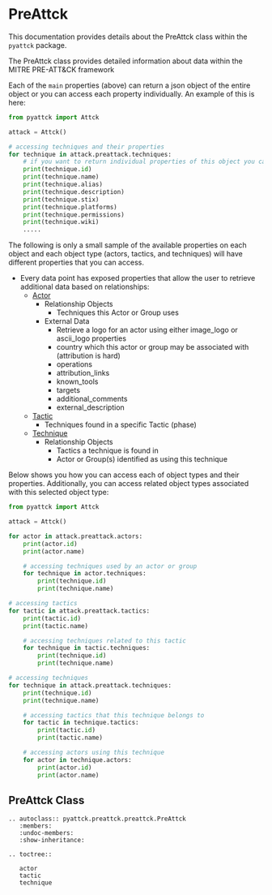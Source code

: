 # PreAttck

This documentation provides details about the PreAttck class within the `pyattck` package.

The PreAttck class provides detailed information about data within the MITRE PRE-ATT&CK framework

Each of the `main` properties (above) can return a json object of the entire object or you can access each property individually.  An example of this is here:

```python
from pyattck import Attck

attack = Attck()

# accessing techniques and their properties
for technique in attack.preattack.techniques:
	# if you want to return individual properties of this object you call them directly
	print(technique.id)
	print(technique.name)
	print(technique.alias)
	print(technique.description)
	print(technique.stix)
	print(technique.platforms)
	print(technique.permissions)
	print(technique.wiki)
	.....
```

The following is only a small sample of the available properties on each object and each object type (actors, tactics, and techniques) will have different properties that you can access.


* Every data point has exposed properties that allow the user to retrieve additional data based on relationships:
    * [Actor](actor.md)
        * Relationship Objects
            * Techniques this Actor or Group uses
        * External Data
            * Retrieve a logo for an actor using either image_logo or ascii_logo properties
            * country which this actor or group may be associated with (attribution is hard)
            * operations 
            * attribution_links
            * known_tools
            * targets
            * additional_comments
            * external_description
    * [Tactic](tactic.md)
        * Techniques found in a specific Tactic (phase)
    * [Technique](technique.md)
        * Relationship Objects
            * Tactics a technique is found in
            * Actor or Group(s) identified as using this technique


Below shows you how you can access each of object types and their properties.  Additionally, you can access related object types associated with this selected object type:

```python
from pyattck import Attck

attack = Attck()

for actor in attack.preattack.actors:
    print(actor.id)
    print(actor.name)

    # accessing techniques used by an actor or group
    for technique in actor.techniques:
        print(technique.id)
        print(technique.name)

# accessing tactics
for tactic in attack.preattack.tactics:
    print(tactic.id)
    print(tactic.name)

    # accessing techniques related to this tactic
    for technique in tactic.techniques:
        print(technique.id)
        print(technique.name)

# accessing techniques
for technique in attack.preattack.techniques:
    print(technique.id)
    print(technique.name)

    # accessing tactics that this technique belongs to
    for tactic in technique.tactics:
        print(tactic.id)
        print(tactic.name)

    # accessing actors using this technique
    for actor in technique.actors:
        print(actor.id)
        print(actor.name)
```

## PreAttck Class

```eval_rst
.. autoclass:: pyattck.preattck.preattck.PreAttck
   :members:
   :undoc-members:
   :show-inheritance:
```


```eval_rst
.. toctree::
   
   actor
   tactic
   technique
```
